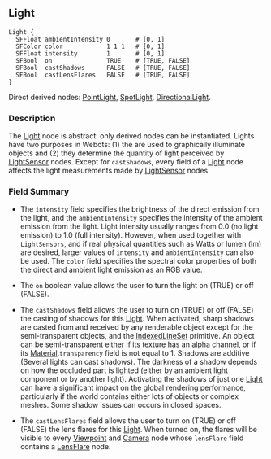 ## Light

```
Light {
  SFFloat ambientIntensity 0       # [0, 1]
  SFColor color            1 1 1   # [0, 1]
  SFFloat intensity        1       # [0, 1]
  SFBool  on               TRUE    # [TRUE, FALSE]
  SFBool  castShadows      FALSE   # [TRUE, FALSE]
  SFBool  castLensFlares   FALSE   # [TRUE, FALSE]
}
```

Direct derived nodes: [PointLight](pointlight.md), [SpotLight](spotlight.md), [DirectionalLight](directionallight.md).

### Description

The [Light](#light) node is abstract: only derived nodes can be instantiated.
Lights have two purposes in Webots: (1) the are used to graphically illuminate objects and (2) they determine the quantity of light perceived by [LightSensor](lightsensor.md) nodes.
Except for `castShadows`, every field of a [Light](#light) node affects the light measurements made by [LightSensor](lightsensor.md) nodes.

### Field Summary

- The `intensity` field specifies the brightness of the direct emission from the
light, and the `ambientIntensity` specifies the intensity of the ambient
emission from the light. Light intensity usually ranges from 0.0 (no light
emission) to 1.0 (full intensity). However, when used together with
`LightSensors`, and if real physical quantities such as Watts or lumen (lm) are
desired, larger values of `intensity` and `ambientIntensity` can also be used.
The `color` field specifies the spectral color properties of both the direct and
ambient light emission as an RGB value.

- The `on` boolean value allows the user to turn the light on (TRUE) or off
(FALSE).

- The `castShadows` field allows the user to turn on (TRUE) or off (FALSE) the
casting of shadows for this [Light](#light). When activated, sharp shadows are
casted from and received by any renderable object except for the
semi-transparent objects, and the [IndexedLineSet](indexedlineset.md) primitive.
An object can be semi-transparent either if its texture has an alpha channel, or
if its [Material](material.md).`transparency` field is not equal to 1. Shadows
are additive (Several lights can cast shadows). The darkness of a shadow depends
on how the occluded part is lighted (either by an ambient light component or by
another light). Activating the shadows of just one [Light](#light) can have a
significant impact on the global rendering performance, particularly if the
world contains either lots of objects or complex meshes. Some shadow issues can
occurs in closed spaces.

- The `castLensFlares` field allows the user to turn on (TRUE) or off (FALSE)
the lens flares for this [Light](light.md). When turned on, the flares will be visible to
every [Viewpoint](viewpoint.md) and [Camera](camera.md) node whose `lensFlare` field
contains a [LensFlare](lensflare.md) node.
